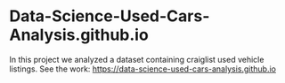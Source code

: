 # Data-Science-Used-Cars-Analysis.github.io
In this project we analyzed a dataset containing craiglist used vehicle listings. See the work: https://data-science-used-cars-analysis.github.io
